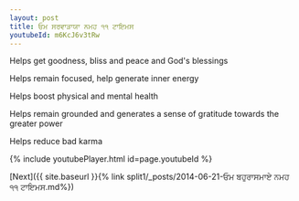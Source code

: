 ```yaml
---
layout: post
title: ਓਮ ਸਰਵਾੜਾਯਾ ਨਮਹ ੧੧ ਟਾਇਮਸ
youtubeId: m6KcJ6v3tRw
---
```

 
 
Helps get goodness, bliss and peace and God's blessings
 
Helps remain focused, help generate inner energy 
 
Helps boost physical and mental health 
 
Helps remain grounded and generates a sense of gratitude towards the greater power 
 
Helps reduce bad karma
 
 
 
 


{% include youtubePlayer.html id=page.youtubeId %}
 
[Next]({{ site.baseurl }}{% link  split1/_posts/2014-06-21-ਓਮ ਬਹੁਰਾਸਮਾਏ ਨਮਹ ੧੧ ਟਾਇਮਸ.md%})
 
